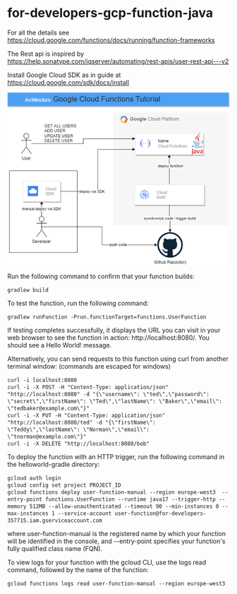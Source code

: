 # for-developers-gcp-function-java

For all the details see https://cloud.google.com/functions/docs/running/function-frameworks

The Rest api is inspired by https://help.sonatype.com/iqserver/automating/rest-apis/user-rest-api---v2

Install Google Cloud SDK as in guide at https://cloud.google.com/sdk/docs/install 


![diagram](diagram.drawio.png?raw=true "Title")

Run the following command to confirm that your function builds:
```
gradlew build
```

To test the function, run the following command:
```
gradlew runFunction -Prun.functionTarget=functions.UserFunction
```

If testing completes successfully, it displays the URL you can visit in your web browser to see the function in action: http://localhost:8080/. You should see a Hello World! message.

Alternatively, you can send requests to this function using curl from another terminal window: (commands are escaped for windows)
```
curl -i localhost:8080
curl -i -X POST -H "Content-Type: application/json" "http://localhost:8080" -d "{\"username\": \"ted\",\"password\": \"secret\",\"firstName\": \"Ted\",\"lastName\": \"Baker\",\"email\": \"tedbaker@example.com\"}"
curl -i -X PUT -H "Content-Type: application/json" "http://localhost:8080/ted" -d "{\"firstName\": \"Teddy\",\"lastName\": \"Norman\",\"email\": \"tnorman@example.com\"}"
curl -i -X DELETE "http://localhost:8080/bob"

```

To deploy the function with an HTTP trigger, run the following command in the helloworld-gradle directory:
```
gcloud auth login
gcloud config set project PROJECT_ID
gcloud functions deploy user-function-manual --region europe-west3  --entry-point functions.UserFunction --runtime java17 --trigger-http --memory 512MB --allow-unauthenticated --timeout 90 --min-instances 0 --max-instances 1 --service-account user-function@for-developers-357715.iam.gserviceaccount.com
```
where user-function-manual is the registered name by which your function will be identified in the console, and --entry-point specifies your function's fully qualified class name (FQN).

To view logs for your function with the gcloud CLI, use the logs read command, followed by the name of the function:
```
gcloud functions logs read user-function-manual --region europe-west3 
```

